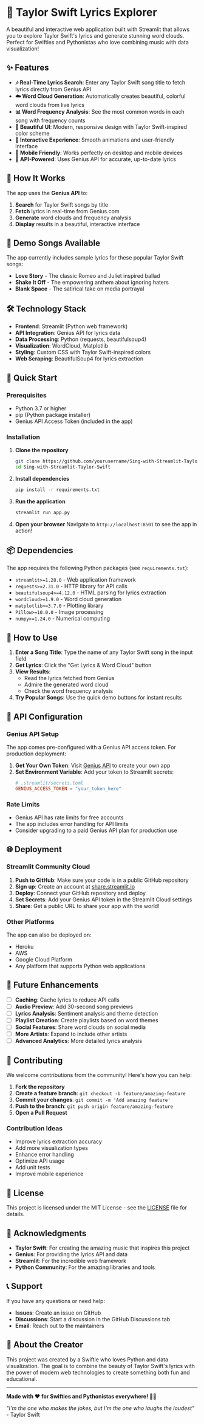 # 🎵 Taylor Swift Lyrics Explorer

A beautiful and interactive web application built with Streamlit that allows you to explore Taylor Swift's lyrics and generate stunning word clouds. Perfect for Swifties and Pythonistas who love combining music with data visualization!

## ✨ Features

- **🎶 Real-Time Lyrics Search**: Enter any Taylor Swift song title to fetch lyrics directly from Genius API
- **☁️ Word Cloud Generation**: Automatically creates beautiful, colorful word clouds from live lyrics
- **📊 Word Frequency Analysis**: See the most common words in each song with frequency counts
- **🎨 Beautiful UI**: Modern, responsive design with Taylor Swift-inspired color scheme
- **🚀 Interactive Experience**: Smooth animations and user-friendly interface
- **📱 Mobile Friendly**: Works perfectly on desktop and mobile devices
- **🔗 API-Powered**: Uses Genius API for accurate, up-to-date lyrics

## 🎼 How It Works

The app uses the **Genius API** to:
1. **Search** for Taylor Swift songs by title
2. **Fetch** lyrics in real-time from Genius.com
3. **Generate** word clouds and frequency analysis
4. **Display** results in a beautiful, interactive interface

## 🎼 Demo Songs Available

The app currently includes sample lyrics for these popular Taylor Swift songs:
- **Love Story** - The classic Romeo and Juliet inspired ballad
- **Shake It Off** - The empowering anthem about ignoring haters
- **Blank Space** - The satirical take on media portrayal

## 🛠️ Technology Stack

- **Frontend**: Streamlit (Python web framework)
- **API Integration**: Genius API for lyrics data
- **Data Processing**: Python (requests, beautifulsoup4)
- **Visualization**: WordCloud, Matplotlib
- **Styling**: Custom CSS with Taylor Swift-inspired colors
- **Web Scraping**: BeautifulSoup4 for lyrics extraction

## 🚀 Quick Start

### Prerequisites

- Python 3.7 or higher
- pip (Python package installer)
- Genius API Access Token (included in the app)

### Installation

1. **Clone the repository**
   ```bash
   git clone https://github.com/yourusername/Sing-with-Streamlit-Taylor-Swift.git
   cd Sing-with-Streamlit-Taylor-Swift
   ```

2. **Install dependencies**
   ```bash
   pip install -r requirements.txt
   ```

3. **Run the application**
   ```bash
   streamlit run app.py
   ```

4. **Open your browser**
   Navigate to `http://localhost:8501` to see the app in action!

## 📦 Dependencies

The app requires the following Python packages (see `requirements.txt`):

- `streamlit>=1.28.0` - Web application framework
- `requests>=2.31.0` - HTTP library for API calls
- `beautifulsoup4>=4.12.0` - HTML parsing for lyrics extraction
- `wordcloud>=1.9.0` - Word cloud generation
- `matplotlib>=3.7.0` - Plotting library
- `Pillow>=10.0.0` - Image processing
- `numpy>=1.24.0` - Numerical computing

## 🎯 How to Use

1. **Enter a Song Title**: Type the name of any Taylor Swift song in the input field
2. **Get Lyrics**: Click the "Get Lyrics & Word Cloud" button
3. **View Results**: 
   - Read the lyrics fetched from Genius
   - Admire the generated word cloud
   - Check the word frequency analysis
4. **Try Popular Songs**: Use the quick demo buttons for instant results

## 🔧 API Configuration

### Genius API Setup

The app comes pre-configured with a Genius API access token. For production deployment:

1. **Get Your Own Token**: Visit [Genius API](https://genius.com/developers) to create your own app
2. **Set Environment Variable**: Add your token to Streamlit secrets:
   ```toml
   # .streamlit/secrets.toml
   GENIUS_ACCESS_TOKEN = "your_token_here"
   ```

### Rate Limits

- Genius API has rate limits for free accounts
- The app includes error handling for API limits
- Consider upgrading to a paid Genius API plan for production use

## 🌐 Deployment

### Streamlit Community Cloud

1. **Push to GitHub**: Make sure your code is in a public GitHub repository
2. **Sign up**: Create an account at [share.streamlit.io](https://share.streamlit.io)
3. **Deploy**: Connect your GitHub repository and deploy
4. **Set Secrets**: Add your Genius API token in the Streamlit Cloud settings
5. **Share**: Get a public URL to share your app with the world!

### Other Platforms

The app can also be deployed on:
- Heroku
- AWS
- Google Cloud Platform
- Any platform that supports Python web applications

## 🔮 Future Enhancements

- [ ] **Caching**: Cache lyrics to reduce API calls
- [ ] **Audio Preview**: Add 30-second song previews
- [ ] **Lyrics Analysis**: Sentiment analysis and theme detection
- [ ] **Playlist Creation**: Create playlists based on word themes
- [ ] **Social Features**: Share word clouds on social media
- [ ] **More Artists**: Expand to include other artists
- [ ] **Advanced Analytics**: More detailed lyrics analysis

## 🤝 Contributing

We welcome contributions from the community! Here's how you can help:

1. **Fork the repository**
2. **Create a feature branch**: `git checkout -b feature/amazing-feature`
3. **Commit your changes**: `git commit -m 'Add amazing feature'`
4. **Push to the branch**: `git push origin feature/amazing-feature`
5. **Open a Pull Request**

### Contribution Ideas

- Improve lyrics extraction accuracy
- Add more visualization types
- Enhance error handling
- Optimize API usage
- Add unit tests
- Improve mobile experience

## 📄 License

This project is licensed under the MIT License - see the [LICENSE](LICENSE) file for details.

## 🙏 Acknowledgments

- **Taylor Swift**: For creating the amazing music that inspires this project
- **Genius**: For providing the lyrics API and data
- **Streamlit**: For the incredible web framework
- **Python Community**: For the amazing libraries and tools

## 📞 Support

If you have any questions or need help:

- **Issues**: Create an issue on GitHub
- **Discussions**: Start a discussion in the GitHub Discussions tab
- **Email**: Reach out to the maintainers

## 🎵 About the Creator

This project was created by a Swiftie who loves Python and data visualization. The goal is to combine the beauty of Taylor Swift's lyrics with the power of modern web technologies to create something both fun and educational.

---

**Made with ❤️ for Swifties and Pythonistas everywhere! 🐍🎵**

*"I'm the one who makes the jokes, but I'm the one who laughs the loudest"* - Taylor Swift